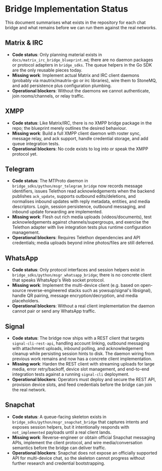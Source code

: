 # Bridge Implementation Status

This document summarises what exists in the repository for each chat bridge and what remains
before we can run them against the real networks.

## Matrix & IRC
- **Code status**: Only planning material exists in `docs/matrix_irc_bridge_blueprint.md`; there are
  no daemon packages or protocol adapters in `bridge_sdks`. The queue helpers in the Go SDK are the
  only reusable pieces today.
- **Missing work**: Implement actual Matrix and IRC client daemons (probably via mautrix/mautrix-go
  or irc libraries), wire them to StoneMQ, and add persistence plus configuration plumbing.
- **Operational blockers**: Without the daemons we cannot authenticate, join rooms/channels, or relay
  traffic.

## XMPP
- **Code status**: Like Matrix/IRC, there is no XMPP bridge package in the repo; the blueprint merely
  outlines the desired behaviour.
- **Missing work**: Build a full XMPP client daemon with roster sync, message relay, and ack support,
  handle credential storage, and add queue integration tests.
- **Operational blockers**: No code exists to log into or speak the XMPP protocol yet.

## Telegram
- **Code status**: The MTProto daemon in `bridge_sdks/python/msgr_telegram_bridge` now records
  message identifiers, issues Telethon read acknowledgements when the backend publishes
  `ack_update`, supports outbound edits/deletions, and normalises inbound updates with reply
  metadata, entities, and media descriptors. Login, session persistence, outbound messaging, and
  inbound update forwarding are implemented.
- **Missing work**: Flesh out rich media uploads (videos/documents), test acknowledgements against
  channels/supergroups, and exercise the Telethon adapter with live integration tests plus runtime
  configuration management.
- **Operational blockers**: Requires Telethon dependencies and API credentials; media uploads beyond
  inline photos/files are still deferred.

## WhatsApp
- **Code status**: Only protocol interfaces and session helpers exist in
  `bridge_sdks/python/msgr_whatsapp_bridge`; there is no concrete client that speaks WhatsApp's
  Web socket protocol.
- **Missing work**: Implement the multi-device client (e.g. based on open-source reverse-engineered
  stacks such as yowsup/signal's libsignal), handle QR pairing, message encryption/decryption, and
  media placeholders.
- **Operational blockers**: Without a real client implementation the daemon cannot pair or send any
  WhatsApp traffic.

## Signal
- **Code status**: The bridge now ships with a REST client that targets `signal-cli-rest-api`,
  handling account linking, outbound messaging with attachment uploads, inbound polling, and
  acknowledgement cleanup while persisting session hints to disk. The daemon wiring from previous
  work remains and now has a concrete client implementation.
- **Missing work**: Harden the REST client with streaming uploads for large media, error
  retry/backoff, device slot management, and end-to-end integration tests against a running
  `signal-cli` deployment.
- **Operational blockers**: Operators must deploy and secure the REST API, provision device slots,
  and feed credentials before the bridge can join the real network.

## Snapchat
- **Code status**: A queue-facing skeleton exists in `bridge_sdks/python/msgr_snapchat_bridge` that
  captures intents and exposes session helpers, but it intentionally responds with
  `not_implemented` payloads until a real client lands.
- **Missing work**: Reverse-engineer or obtain official Snapchat messaging APIs, implement the
  client protocol, and wire media/conversation semantics before the bridge can deliver traffic.
- **Operational blockers**: Snapchat does not expose an officially supported API for multi-device
  chat, so the skeleton cannot progress without further research and credential bootstrapping.

